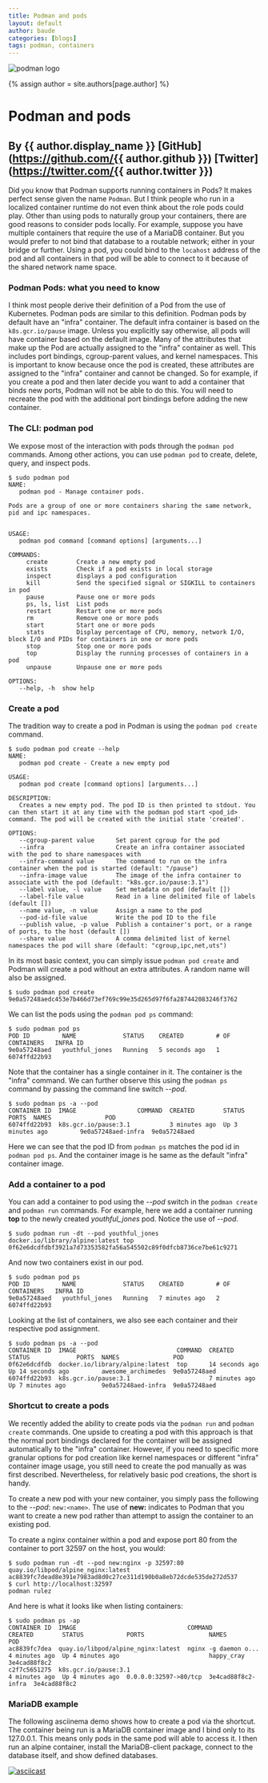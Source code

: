 ```yaml
---
title: Podman and pods
layout: default
author: baude
categories: [blogs]
tags: podman, containers
---
```


![podman logo](https://podman.io/images/podman.svg)

{% assign author = site.authors[page.author] %}
# Podman and pods
## By {{ author.display_name }} [GitHub](https://github.com/{{ author.github }}) [Twitter](https://twitter.com/{{ author.twitter }})

Did you know that Podman supports running containers in Pods? It makes perfect sense given the name `Podman`.  But I think people
who run in a localized container runtime do not even think about the role pods could play. Other than using pods to naturally
group your containers, there are good reasons to consider pods locally.  For example, suppose you have multiple containers that require
the use of a MariaDB container.  But you would prefer to not bind that database to a routable network; either in your bridge or further.  Using a pod, you could bind to the `locahost` address of the pod and all containers in that pod will be able to connect to it because of the shared network name space.

<!--readmore-->

### Podman Pods: what you need to know
I think most people derive their definition of a Pod from the use of Kubernetes.  Podman pods are similar to this
definition.  Podman pods by default have an "infra" container.  The default infra container is based on the `k8s.gcr.io/pause` image.  Unless you explicitly say otherwise, all pods will have container based on the default image.  Many of the attributes that make up the Pod are actually assigned to the "infra" container as well.  This includes port bindings, cgroup-parent values, and kernel namespaces.  This is important to know because once the pod is created, these attributes are assigned to the "infra" container and cannot be changed.  So for example, if you create a pod and then later decide you want to add a container that binds new ports, Podman will not be able to do this.  You will need to recreate the pod with the additional port bindings before adding the new container.

### The CLI: podman pod
We expose most of the interaction with pods through the `podman pod` commands.  Among other actions, you can use `podman pod` to create, delete, query, and inspect pods.
```
$ sudo podman pod
NAME:
   podman pod - Manage container pods.

Pods are a group of one or more containers sharing the same network, pid and ipc namespaces.


USAGE:
   podman pod command [command options] [arguments...]

COMMANDS:
     create        Create a new empty pod
     exists        Check if a pod exists in local storage
     inspect       displays a pod configuration
     kill          Send the specified signal or SIGKILL to containers in pod
     pause         Pause one or more pods
     ps, ls, list  List pods
     restart       Restart one or more pods
     rm            Remove one or more pods
     start         Start one or more pods
     stats         Display percentage of CPU, memory, network I/O, block I/O and PIDs for containers in one or more pods
     stop          Stop one or more pods
     top           Display the running processes of containers in a pod
     unpause       Unpause one or more pods

OPTIONS:
   --help, -h  show help
```

### Create a pod
The tradition way to create a pod in Podman is using the `podman pod create` command.

```
$ sudo podman pod create --help
NAME:
   podman pod create - Create a new empty pod

USAGE:
   podman pod create [command options] [arguments...]

DESCRIPTION:
   Creates a new empty pod. The pod ID is then printed to stdout. You can then start it at any time with the podman pod start <pod_id> command. The pod will be created with the initial state 'created'.

OPTIONS:
   --cgroup-parent value      Set parent cgroup for the pod
   --infra                    Create an infra container associated with the pod to share namespaces with
   --infra-command value      The command to run on the infra container when the pod is started (default: "/pause")
   --infra-image value        The image of the infra container to associate with the pod (default: "k8s.gcr.io/pause:3.1")
   --label value, -l value    Set metadata on pod (default [])
   --label-file value         Read in a line delimited file of labels (default [])
   --name value, -n value     Assign a name to the pod
   --pod-id-file value        Write the pod ID to the file
   --publish value, -p value  Publish a container's port, or a range of ports, to the host (default [])
   --share value              A comma delimited list of kernel namespaces the pod will share (default: "cgroup,ipc,net,uts")
```
In its most basic context, you can simply issue `podman pod create` and Podman will create a pod without an extra attributes.  A random name will also be assigned.

```
$ sudo podman pod create
9e0a57248aedc453e7b466d73ef769c99e35d265d97f6fa287442083246f3762
```
We can list the pods using the `podman pod ps` command:
```
$ sudo podman pod ps
POD ID         NAME             STATUS    CREATED         # OF CONTAINERS   INFRA ID
9e0a57248aed   youthful_jones   Running   5 seconds ago   1                 6074ffd22b93
```
Note that the container has a single container in it.  The container is the "infra" command.  We can further observe this using the `podman ps` command by passing the command line switch *--pod*.

```
$ sudo podman ps -a --pod
CONTAINER ID  IMAGE                 COMMAND  CREATED        STATUS            PORTS  NAMES               POD
6074ffd22b93  k8s.gcr.io/pause:3.1           3 minutes ago  Up 3 minutes ago         9e0a57248aed-infra  9e0a57248aed
```

Here we can see that the pod ID from `podman ps` matches the pod id in `podman pod ps`.  And the container image is he same as the default "infra" container image.

### Add a container to a pod

You can add a container to pod using the *--pod* switch in the `podman create` and `podman run` commands.  For example, here we add a container running **top** to the newly created *youthful_jones* pod. Notice the use of *--pod*.
```
$ sudo podman run -dt --pod youthful_jones docker.io/library/alpine:latest top
0f62e6dcdfdbf3921a7d73353582fa56a545502c89f0dfcb8736ce7be61c9271
```
And now two containers exist in our pod.
```
$ sudo podman pod ps
POD ID         NAME             STATUS    CREATED         # OF CONTAINERS   INFRA ID
9e0a57248aed   youthful_jones   Running   7 minutes ago   2                 6074ffd22b93
```
Looking at the list of containers, we also see each container and their respective pod assignment.
```
$ sudo podman ps -a --pod
CONTAINER ID  IMAGE                            COMMAND  CREATED         STATUS             PORTS  NAMES               POD
0f62e6dcdfdb  docker.io/library/alpine:latest  top      14 seconds ago  Up 14 seconds ago         awesome_archimedes  9e0a57248aed
6074ffd22b93  k8s.gcr.io/pause:3.1                      7 minutes ago   Up 7 minutes ago          9e0a57248aed-infra  9e0a57248aed
```

### Shortcut to create a pods
We recently added the ability to create pods via the `podman run` and `podman create` commands. One upside to creating a pod with this approach is that the normal port bindings declared for the container will be assigned automatically to the "infra" container. However, if you need to specific more granular options for pod creation like kernel namespaces or different "infra" container image usage, you still need to create the pod manually as was first described. Nevertheless, for relatively basic pod creations, the short is handy.

To create a new pod with your new container, you simply pass the following to the *--pod*: `new:<name>`.  The use of **new:** indicates to Podman that you want to create a new pod rather than attempt to assign the container to an existing pod.

To create a nginx container within a pod and expose port 80 from the container to port 32597 on the host, you would:
```
$ sudo podman run -dt --pod new:nginx -p 32597:80 quay.io/libpod/alpine_nginx:latest
ac8839fc7dead8e391e7983ad8d0c27ce311d190b0a8eb72dcde535de272d537
$ curl http://localhost:32597
podman rulez
```

And here is what it looks like when listing containers:
```
$ sudo podman ps -ap
CONTAINER ID  IMAGE                               COMMAND               CREATED        STATUS            PORTS                  NAMES               POD
ac8839fc7dea  quay.io/libpod/alpine_nginx:latest  nginx -g daemon o...  4 minutes ago  Up 4 minutes ago                         happy_cray          3e4cad88f8c2
c2f7c5651275  k8s.gcr.io/pause:3.1                                      4 minutes ago  Up 4 minutes ago  0.0.0.0:32597->80/tcp  3e4cad88f8c2-infra  3e4cad88f8c2
```

### MariaDB example
The following asciinema demo shows how to create a pod via the shortcut.  The container being run is a MariaDB container image and I bind only to its 127.0.0.1.  This means only pods in the same pod will able to access it. I then run an alpine container, install the MariaDB-client package, connect to the database itself, and show defined databases.

[![asciicast](https://asciinema.org/a/Xc818xXZ7TAlP9yvHU88IPVBK.svg)](https://asciinema.org/a/Xc818xXZ7TAlP9yvHU88IPVBK)
